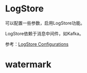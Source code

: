 # LogStore
可以配置一些参数，启用LogStore功能。

LogStore依赖于消息中间件，如Kafka。

参考：[LogStore Configurations](https://amoro.netease.com/docs/latest/configurations/#logstore-configurations)

# watermark
